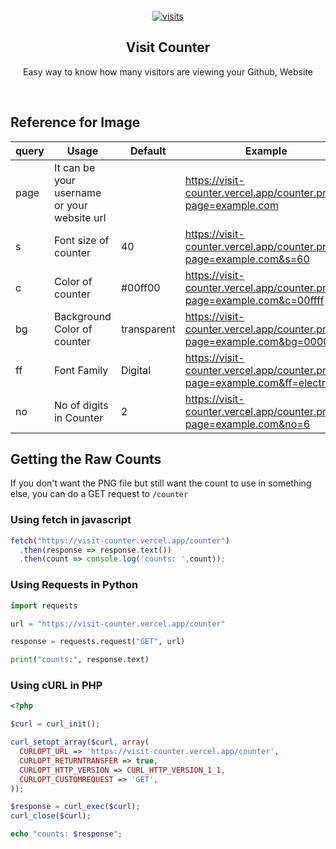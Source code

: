 <br />

<div align="center">
    <a href="https://visit-counter.vercel.app/">
        <img src="https://visit-counter.vercel.app/counter.png?page=https%3A%2F%2Fgithub.com%2FdevXprite%2Fvisit-counter&s=70&c=00ff00&bg=00000000&no=3&ff=digii" alt="visits">
    </a>
    <h2 align="center">Visit Counter</h2>
    <p>Easy way to know how many visitors are viewing your Github, Website</p> <br>
</div>

## Reference for Image


| query | Usage                                       | Default     | Example                                                                      |
| ----- | ------------------------------------------- | ----------- | ---------------------------------------------------------------------------- |
| page  | It can be your username or your website url |             | https://visit-counter.vercel.app/counter.png?page=example.com                |
| s     | Font size of counter                        | 40          | https://visit-counter.vercel.app/counter.png?page=example.com&s=60           |
| c     | Color of counter                            | #00ff00     | https://visit-counter.vercel.app/counter.png?page=example.com&c=00ffff       |
| bg    | Background Color of counter                 | transparent | https://visit-counter.vercel.app/counter.png?page=example.com&bg=000000      |
| ff    | Font Family                                 | Digital     | https://visit-counter.vercel.app/counter.png?page=example.com&ff=electrolize |
| no    | No of digits in Counter                     | 2           | https://visit-counter.vercel.app/counter.png?page=example.com&no=6           |

## Getting the Raw Counts
If you don't want the PNG file but still want the count to use in something else, you can do a GET request to `/counter`

### Using fetch in javascript

```javascript
fetch("https://visit-counter.vercel.app/counter")
  .then(response => response.text())
  .then(count => console.log('counts: ',count));
```

### Using Requests in Python

```python
import requests

url = "https://visit-counter.vercel.app/counter"

response = requests.request("GET", url)

print("counts:", response.text)
```

### Using cURL in PHP

```php
<?php

$curl = curl_init();

curl_setopt_array($curl, array(
  CURLOPT_URL => 'https://visit-counter.vercel.app/counter',
  CURLOPT_RETURNTRANSFER => true,
  CURLOPT_HTTP_VERSION => CURL_HTTP_VERSION_1_1,
  CURLOPT_CUSTOMREQUEST => 'GET',
));

$response = curl_exec($curl);
curl_close($curl);

echo "counts: $response";
```